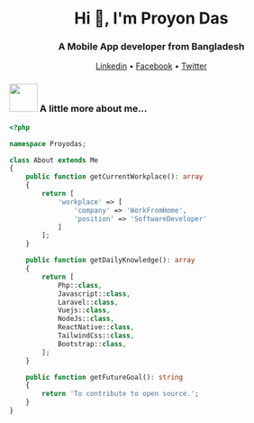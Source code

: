 
<h1 align="center">Hi 👋, I'm Proyon Das </h1>
<h3 align="center">A Mobile App developer from Bangladesh</h3>
<p align="center">
  <a href="https://www.linkedin.com/in/proyon098/" target="_blank">Linkedin</a> •
  <a href="https://www.facebook.com/proyon098" target="_blank">Facebook</a> •
  <a href="https://twitter.com/proyon098" target="_blank">Twitter</a>
</p>

### <img src="https://media.giphy.com/media/VgCDAzcKvsR6OM0uWg/giphy.gif" width="50"> A little more about me...

```php
<?php

namespace Proyodas;

class About extends Me
{
    public function getCurrentWorkplace(): array
    {
        return [
            'workplace' => [
                'company' => 'WorkFromHome',
                'position' => 'SoftwareDeveloper'         
            ]
        ];
    }

    public function getDailyKnowledge(): array
    {
        return [
            Php::class,
            Javascript::class,
            Laravel::class,
            Vuejs::class,
            NodeJs::class,
            ReactNative::class,
            TailwindCss::class,
            Bootstrap::class,
        ];
    }

    public function getFutureGoal(): string
    {
        return 'To contribute to open source.';
    }
}
```
